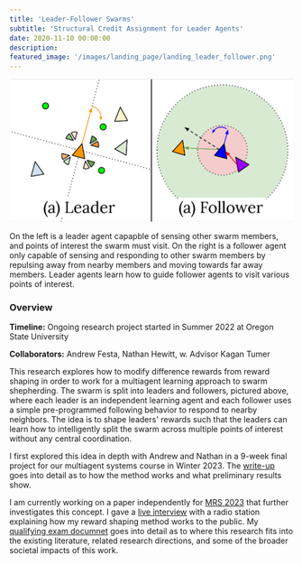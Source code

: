 ```yaml
---
title: 'Leader-Follower Swarms'
subtitle: 'Structural Credit Assignment for Leader Agents'
date: 2020-11-10 00:00:00
description:
featured_image: '/images/landing_page/landing_leader_follower.png'
---
```


<img src="/images/landing_page/landing_leader_follower.png" alt="drawing" width="800"/>

<p style="text-align: left;"> On the left is a leader agent capapble of sensing other swarm members, and points of interest the swarm must visit. On the right is a follower agent only capable of sensing and responding to other swarm members by repulsing away from nearby members and moving towards far away members. Leader agents learn how to guide follower agents to visit various points of interest. </p>

### Overview 

**Timeline:** Ongoing research project started in Summer 2022 at Oregon State University

**Collaborators:** Andrew Festa, Nathan Hewitt, w. Advisor Kagan Tumer

This research explores how to modify difference rewards from reward shaping in order to work for a multiagent learning approach to swarm shepherding. The swarm is split into leaders and followers, pictured above, where each leader is an independent learning agent and each follower uses a simple pre-programmed following behavior to respond to nearby neighbors. The idea is to shape leaders' rewards such that the leaders can learn how to intelligently split the swarm across multiple points of interest without any central coordination.

I first explored this idea in depth with Andrew and Nathan in a 9-week final project for our multiagent systems course in Winter 2023. The [write-up](https://everardog.github.io/files/leader_follower_project.pdf) goes into detail as to how the method works and what preliminary results show. 

I am currently working on a paper independently for [MRS 2023](https://sites.bu.edu/mrs2023/) that further investigates this concept. I gave a [live interview](https://open.spotify.com/episode/2VWn9AGBBKOcNHGutHgcQZ?si=73eadafd697c4725) with a radio station explaining how my reward shaping method works to the public. My [qualifying exam documnet](https://everardog.github.io/files/quals.pdf) goes into detail as to where this research fits into the existing literature, related research directions, and some of the broader societal impacts of this work.
